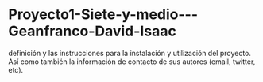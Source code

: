 # Proyecto1-Siete-y-medio---Geanfranco-David-Isaac
definición y las instrucciones para la instalación y utilización del proyecto. Así como también
la información de contacto de sus autores (email, twitter, etc).
